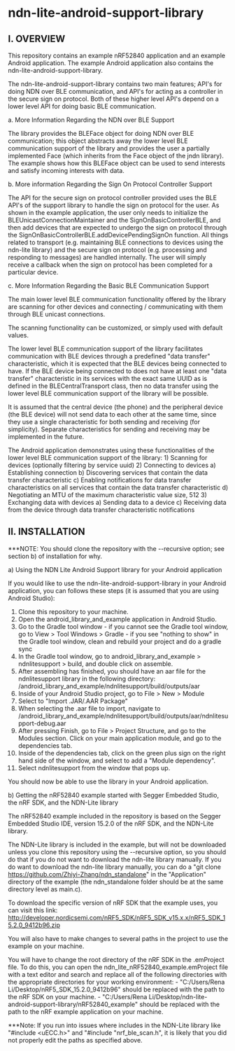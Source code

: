 # ndn-lite-android-support-library

I. OVERVIEW
------------------------------------------------------------------------------------------------
This repository contains an example nRF52840 application and an example Android application.
The example Android application also contains the ndn-lite-android-support-library.

The ndn-lite-android-support-library contains two main features; API's for doing NDN over BLE communication,
and API's for acting as a controller in the secure sign on protocol. Both of these higher level API's depend
on a lower level API for doing basic BLE communication.

a. More Information Regarding the NDN over BLE Support

The library provides the BLEFace object for doing NDN over BLE communication; this object abstracts away the 
lower level BLE communication support of the library and provides the user a partially implemented Face
(which inherits from the Face object of the jndn library). The example shows how this BLEFace object can be used
to send interests and satisfy incoming interests with data.
        
b. More information Regarding the Sign On Protocol Controller Support

The API for the secure sign on protocol controller provided uses the BLE API's of the support library
to handle the sign on protocol for the user. As shown in the example application, the user only needs to initialize
the BLEUnicastConnectionMaintainer and the SignOnBasicControllerBLE, and then add devices that are expected
to undergo the sign on protocol through the SignOnBasicControllerBLE.addDevicePendingSignOn function. All things
related to transport (e.g. maintaining BLE connections to devices using the ndn-lite library) and the secure sign
on protocol (e.g. processing and responding to messages) are handled internally. The user will simply receive a callback
when the sign on protocol has been completed for a particular device.

c. More Information Regarding the Basic BLE Communication Support

The main lower level BLE communication functionality offered by the library are scanning for other devices and 
connecting / communicating with them through BLE unicast connections.

The scanning functionality can be customized, or simply used with default values.

The lower level BLE communication support of the library facilitates communication with BLE devices through 
a predefined "data transfer" characteristic, which it is expected that the BLE devices being connected
to have. If the BLE device being connected to does not have at least one "data transfer" characteristic
in its services with the exact same UUID as is defined in the BLECentralTransport class, then no
data transfer using the lower level BLE communication support of the library will be possible.

It is assumed that the central device (the phone) and the peripheral device (the BLE device) will not
send data to each other at the same time, since they use a single characteristic for both sending and receiving
(for simplicity). Separate characteristics for sending and receiving may be implemented in the future.

The Android application demonstrates using these functionalities of the lower level BLE communication support 
of the library:
    1) Scanning for devices (optionally filtering by service uuid)
    2) Connecting to devices
        a) Establishing connection
        b) Discovering services that contain the data transfer characteristic
        c) Enabling notifications for data transfer characteristics on all services that
            contain the data transfer characteristic
        d) Negotiating an MTU of the maximum characteristic value size, 512
    3) Exchanging data with devices
        a) Sending data to a device
        c) Receiving data from the device through data transfer characteristic notifications
        
II. INSTALLATION
------------------------------------------------------------------------------------------------

***NOTE: You should clone the repository with the --recursive option; see section b) of installation for why.

a) Using the NDN Lite Android Support library for your Android application

If you would like to use the ndn-lite-android-support-library in your Android application, you can follows these steps
(it is assumed that you are using Android Studio):

1) Clone this repository to your machine.
2) Open the android_library_and_example application in Android Studio.
3) Go to the Gradle tool window
        - if you cannot see the Gradle tool window, go to View > Tool Windows > Gradle
        - if you see "nothing to show" in the Gradle tool window, clean and rebuild your project and do a gradle sync
4) In the Gradle tool window, go to android_library_and_example > ndnlitesupport > build, and double click on assemble.
5) After assembling has finished, you should have an aar file for the ndnlitesupport library in the following directory:
        <root repository directory>/android_library_and_example/ndnlitesupport/build/outputs/aar
6) Inside of your Android Studio project, go to File > New > Module
7) Select to "Import .JAR/.AAR Package"
8) When selecting the .aar file to import, navigate to 
    <root repository directory>/android_library_and_example/ndnlitesupport/build/outputs/aar/ndnlitesupport-debug.aar
9) After pressing Finish, go to File > Project Structure, and go to the Modules section. Click on your main application
    module, and go to the dependencies tab.
10) Inside of the dependencies tab, click on the green plus sign on the right hand side of the window, and select to
    add a "Module dependency".
11) Select ndnlitesupport from the window that pops up.

You should now be able to use the library in your Android application.

b) Getting the nRF52840 example started with Segger Embedded Studio, the nRF SDK, and the NDN-Lite library

The nRF52840 example included in the repository is based on the Segger Embedded Studio IDE, version 15.2.0 of the nRF SDK, and the NDN-Lite library.

The NDN-Lite library is included in the example, but will not be downloaded unless you clone this repository using the --recursive option, so you should do that if you do not want to download the ndn-lite library manually. If you do want to download the ndn-lite library manually, you can do a "git clone https://github.com/Zhiyi-Zhang/ndn_standalone" in the "Application" directory of the example (the ndn_standalone folder should be at the same directory level as main.c).

To download the specific version of nRF SDK that the example uses, you can visit this link: http://developer.nordicsemi.com/nRF5_SDK/nRF5_SDK_v15.x.x/nRF5_SDK_15.2.0_9412b96.zip

You will also have to make changes to several paths in the project to use the example on your machine.

You will have to change the root directory of the nRF SDK in the .emProject file.
To do this, you can open the ndn_lite_nRF52840_example.emProject file with a text editor and search and replace 
all of the following directories with the appropriate directories for your working environment:
        - "C:/Users/Rena Li/Desktop/nRF5_SDK_15.2.0_9412b96" should be replaced with the path to the nRF SDK on your machine.
        - "C:/Users/Rena Li/Desktop/ndn-lite-android-support-library/nRF52840_example" should be replaced with the path to the
            nRF example application on your machine.
            
***Note: If you run into issues where includes in the NDN-Lite library like "#include <uECC.h>" and "#include "nrf_ble_scan.h",
it is likely that you did not properly edit the paths as specified above.


